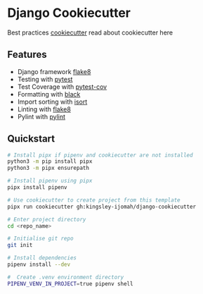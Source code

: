 # Django Cookiecutter

Best practices [cookiecutter](https://cookiecutter.readthedocs.io/en/1.7.2/first_steps.html) read about cookiecutter here

## Features

- Django framework [flake8](https://docs.djangoproject.com/en/3.0/)
- Testing with [pytest](https://docs.pytest.org/en/latest/)
- Test Coverage with [pytest-cov](https://github.com/pytest-dev/pytest-cov)
- Formatting with [black](https://github.com/psf/black)
- Import sorting with [isort](https://github.com/timothycrosley/isort)
- Linting with [flake8](http://flake8.pycqa.org/en/latest/)
- Pylint with [pylint](https://github.com/PyCQA/pylint)

## Quickstart

```sh
# Install pipx if pipenv and cookiecutter are not installed
python3 -m pip install pipx
python3 -m pipx ensurepath

# Install pipenv using pipx
pipx install pipenv

# Use cookiecutter to create project from this template
pipx run cookiecutter gh:kingsley-ijomah/django-cookiecutter

# Enter project directory
cd <repo_name>

# Initialise git repo
git init

# Install dependencies
pipenv install --dev

#  Create .venv environment directory
PIPENV_VENV_IN_PROJECT=true pipenv shell
```
